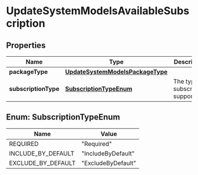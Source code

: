 

# UpdateSystemModelsAvailableSubscription


## Properties

| Name | Type | Description | Notes |
|------------ | ------------- | ------------- | -------------|
|**packageType** | [**UpdateSystemModelsPackageType**](UpdateSystemModelsPackageType.md) |  |  [optional] |
|**subscriptionType** | [**SubscriptionTypeEnum**](#SubscriptionTypeEnum) | The type of subscription supported. |  [optional] |



## Enum: SubscriptionTypeEnum

| Name | Value |
|---- | -----|
| REQUIRED | &quot;Required&quot; |
| INCLUDE_BY_DEFAULT | &quot;IncludeByDefault&quot; |
| EXCLUDE_BY_DEFAULT | &quot;ExcludeByDefault&quot; |



